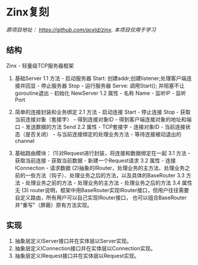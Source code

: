 # Zinx复刻

*原项目地址： https://github.com/aceld/zinx. 本项目仅用于学习*

## 结构

Zinx - 轻量级TCP服务器框架

1. 基础Server
    1.1 方法
        - 启动服务器 Start: 创建addr;创建listener;处理客户端连接并回显
        - 停止服务器 Stop
        - 运行服务器 Serve: 调用Start(); 并阻塞不让goroutine退出
        - 初始化 NewServer
    1.2 属性
        - 名称 Name
        - 监听IP
        - 监听Port


2. 简单的连接封装和业务绑定
    2.1 方法
        - 启动连接 Start
        - 停止连接 Stop
        - 获取当前连接对象（套接字）
        - 得到连接对象ID
        - 得到客户端连接对象的地址和端口
        - 发送数据的方法 Send
    2.2 属性
        - TCP套接字
        - 连接对象ID
        - 当前连接状态（是否关闭）
        - 与当前连接绑定的处理业务方法
        - 等待连接被动退出的channel

3. 基础路由模块：
    (1)对Request进行封装，将连接和数据绑定在一起
    3.1 方法
        - 获取当前连接
        - 获取当前数据
        - 新建一个Request请求
    3.2 属性
        - 连接 IConnection
        - 请求数据
    (2)抽象的IRouter，处理业务的主方法、处理业务之前的一些方法（钩子）、处理业务之后的方法，以及具体的BaseRouter
    3.3 方法
        - 处理业务之前的方法
        - 处理业务的主方法
        - 处理业务之后的方法
    3.4 属性 无
    (3) router说明，框架中用BaseRouter实现IRouter接口，但用户往往需要自定义路由，所有用户可以自己实现IRouter接口，
        也可以组合BaseRouter并“重写”（屏蔽）原有方法实现。


## 实现

1. 抽象层定义IServer接口并在实体层以Server实现。
2. 抽象层定义IConnection接口并在实体层以Connection实现。
3. 抽象层定义IRequest接口并在实体层以Request实现。
